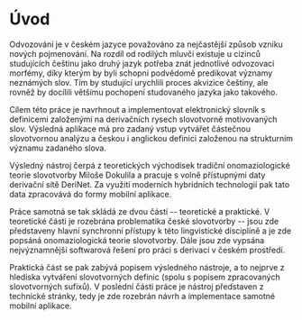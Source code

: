 # Úvod

Odvozování je v českém jazyce považováno za nejčastější způsob vzniku nových pojmenování. Na rozdíl od rodilých mluvčí existuje u cizinců studujících češtinu jako druhý jazyk potřeba znát jednotlivé odvozovací morfémy, díky kterým by byli schopni podvědomě predikovat významy neznámých slov. Tím by studující urychlili proces akvizice češtiny, ale rovněž by docílili většímu pochopení studovaného jazyka jako takového.

Cílem této práce je navrhnout a implementovat elektronický slovník s definicemi založenými na derivačních rysech slovotvorně motivovaných slov. Výsledná aplikace má pro zadaný vstup vytvářet částečnou slovotvornou analýzu a českou i anglickou definici založenou na strukturním významu zadaného slova.

 Výsledný nástroj čerpá z teoretických východisek tradiční onomaziologické teorie slovotvorby Miloše Dokulila a pracuje s volně přístupnými daty derivační sítě DeriNet. Za využití moderních hybridních technologií pak tato data zpracovává do formy mobilní aplikace.

Práce samotná se tak skládá ze dvou částí -- teoretické a praktické. V teoretické části je rozebrána problematika české slovotvorby -- jsou zde představeny hlavní synchronní přístupy k této lingvistické disciplíně a je zde popsáná onomaziologická teorie slovotvorby. Dále jsou zde vypsána nejvýznamnější softwarová řešení pro práci s derivací v českém prostředí.

Praktická část se pak zabývá popisem výsledného nástroje, a to nejprve z hlediska vytváření slovotvorných definic (spolu s popisem zpracovaných slovotvorných sufixů). V poslední části práce je nástroj představen z technické stránky, tedy je zde rozebrán návrh a implementace samotné mobilní aplikace.